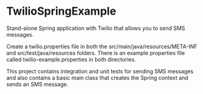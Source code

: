 TwilioSpringExample
===================

Stand-alone Spring application with Twilio that allows you to send SMS messages.

Create a twilio.properties file in both the src/main/java/resources/META-INF and src/test/java/resources folders.
There is an example properties file called twilio-example.properties in both directories.

This project contains integration and unit tests for sending SMS messages and also contains a basic main class that creates the Spring context and sends an SMS message.
